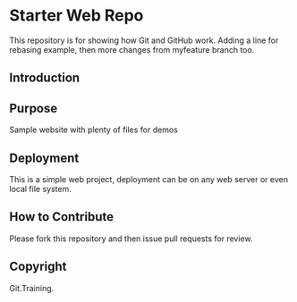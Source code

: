# Starter Web Repo

This repository is for showing how Git and GitHub work. Adding a line for rebasing example, then more changes from myfeature branch too.

## Introduction


## Purpose
Sample website with plenty of files for demos

## Deployment
This is a simple web project, deployment can be on any web server or even local file system.

## How to Contribute

Please fork this repository and then issue pull requests for review.

## Copyright

Git.Training.
